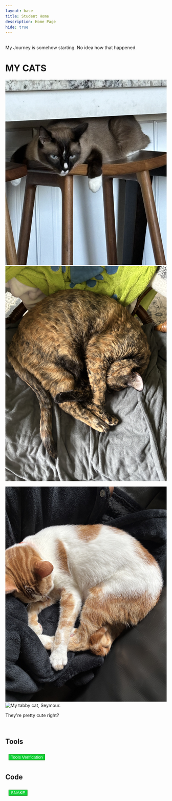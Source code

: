 ```yaml
---
layout: base
title: Student Home 
description: Home Page
hide: true
---
```

<style>

button {
  color:white;
  background-color:#0dd134;
  margin:10px;
  border: 1px solid green;
}
</style>

<br>
My Journey is somehow starting. No idea how that happened.
<br>

# MY CATS
![My siamese cat, Charlie.](images/IMG_0125.jpg)
![My tortoise shell cat, Lisa.](images/IMG_0470.jpg)

![My orange/white cat, bart](images/IMG_0471.jpg)
![My tabby cat, Seymour.](images/IMG_0473.jpg)

They're pretty cute right?

<br>

## Tools
<a href="/notebooks/Foundation/B-tools_and_equipment/2023-08-22-devops_tools-verify.ipynb">
<button> Tools Verification </button>
</a>

## Code

<a href="{{site.baseurl}}/}snake.html">
<button> SNAKE </button>
</a>
